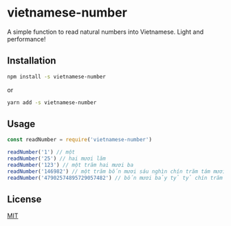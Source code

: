 # vietnamese-number

A simple function to read natural numbers into Vietnamese. Light and performance!

## Installation

```bash
npm install -s vietnamese-number
```

or

```bash
yarn add -s vietnamese-number
```

## Usage

```javascript
const readNumber = require('vietnamese-number')

readNumber('1') // một
readNumber('25') // hai mươi lăm
readNumber('123') // một trăm hai mươi ba
readNumber('146982') // một trăm bốn mươi sáu nghìn chín trăm tám mươi hai
readNumber('47902574895729057482') // bốn mươi bảy tỷ tỷ chín trăm linh hai triệu tỷ năm trăm bảy mươi tư nghìn tỷ tám trăm chín mươi lăm tỷ bảy trăm hai mươi chín triệu không trăm năm mươi bảy nghìn bốn trăm tám mươi hai
```

## License
[MIT](https://choosealicense.com/licenses/mit/)
